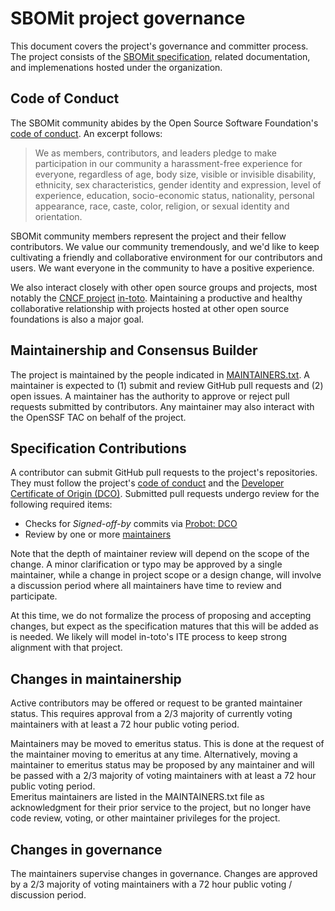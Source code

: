 # SBOMit project governance
This document covers the project's governance and committer process.  The
project consists of the 
[SBOMit specification](https://github.com/SBOMit/specification), related documentation, and
implemenations hosted under the organization.

## Code of Conduct

The SBOMit community abides by the Open Source Software Foundation's [code of conduct](/CODE-OF-CONDUCT.md). An excerpt follows:

> We as members, contributors, and leaders pledge to make participation in our community a harassment-free experience for everyone, 
> regardless of age, body size, visible or invisible disability, ethnicity, sex characteristics, gender identity and expression, 
> level of experience, education, socio-economic status, nationality, personal appearance, race, caste, color, religion, or sexual 
> identity and orientation. 

SBOMit community members represent the project and their fellow contributors. We value our 
community tremendously, and we'd like to keep cultivating a friendly and collaborative environment 
for our contributors and users. We want everyone in the community to have a positive experience.

We also interact closely with other open source groups and projects, most notably the [CNCF project](https://www.cncf.io/) 
[in-toto](https://in-toto.io).  Maintaining a productive and healthy collaborative relationship with projects hosted at other open 
source foundations is also a major goal.


## Maintainership and Consensus Builder
The project is maintained by the people indicated in
[MAINTAINERS.txt](MAINTAINERS.txt).  A maintainer is expected to (1) submit and
review GitHub pull requests and (2) open issues.
A maintainer has the authority to approve or reject pull requests submitted by
contributors.  Any maintainer may also interact with the OpenSSF TAC on behalf of the
project.  


## Specification Contributions
A contributor can submit GitHub pull requests to the project's repositories.
They must follow the project's [code of
conduct](CODE-OF-CONDUCT.md) and the [Developer Certificate of
Origin (DCO)](https://developercertificate.org/).  Submitted pull
requests undergo review for the following required items:

* Checks for *Signed-off-by* commits via [Probot: DCO](https://probot.github.io/apps/dco/)
* Review by one or more [maintainers](MAINTAINERS.txt)

Note that the depth of maintainer review will depend on the scope of the change.
A minor clarification or typo may be approved by a single maintainer, while a 
change in project scope or a design change, will involve a discussion period
where all maintainers have time to review and participate.

At this time, we do not formalize the process of proposing and accepting changes, 
but expect as the specification matures that this will be added as is needed.
We likely will model in-toto's ITE process to keep strong alignment with that 
project.

## Changes in maintainership
Active contributors may be offered or request to be granted maintainer status.
This requires approval from a 2/3 majority of currently voting maintainers with at
least a 72 hour public voting period.

Maintainers may be moved to emeritus status.  This is done at the request of the
maintainer moving to emeritus at any time.  Alternatively, moving a maintainer to
emeritus status may be proposed by any maintainer and will be passed with a 2/3 
majority of voting maintainers with at least a 72 hour public voting period.  
Emeritus maintainers are listed in the MAINTAINERS.txt file as acknowledgment for 
their prior service to the project, but no longer have code review, voting, or other 
maintainer privileges for the project.

## Changes in governance
The maintainers supervise changes in governance.  Changes are approved by a 2/3 
majority of voting maintainers with a 72 hour public voting / discussion period.

